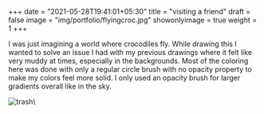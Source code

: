 +++
date = "2021-05-28T19:41:01+05:30"
title = "visiting a friend"
draft = false
image = "img/portfolio/flyingcroc.jpg"
showonlyimage = true
weight = 1
+++

I was just imagining a world where crocodiles fly. While drawing this I wanted to solve an issue I had with my previous drawings where it felt like very muddy at times, especially in the backgrounds. Most of the coloring here was done with only a regular circle brush with no opacity property to make my colors feel more solid. I only used an opacity brush for larger gradients overall like in the sky.

![trash](/img/portfolio/flyingcroc.jpg)\
